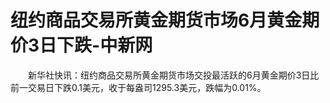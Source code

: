 # 纽约商品交易所黄金期货市场6月黄金期价3日下跌-中新网

　　新华社快讯：纽约商品交易所黄金期货市场交投最活跃的6月黄金期价3日比前一交易日下跌0.1美元，收于每盎司1295.3美元，跌幅为0.01%。
